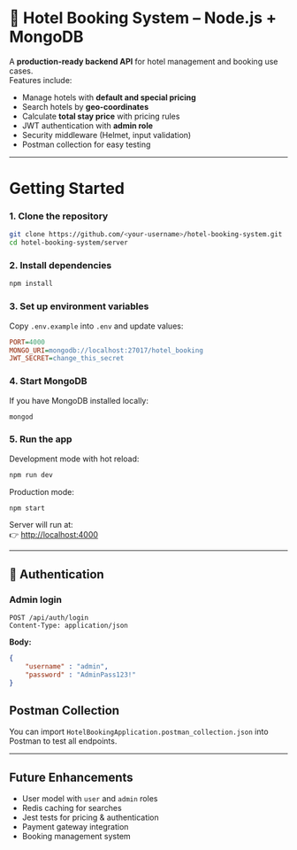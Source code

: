 # 📖 Hotel Booking System – Node.js + MongoDB

A **production-ready backend API** for hotel management and booking use cases.  
Features include:

-  Manage hotels with **default and special pricing**
-  Search hotels by **geo-coordinates**
-  Calculate **total stay price** with pricing rules
-  JWT authentication with **admin role**
-  Security middleware (Helmet, input validation)
-  Postman collection for easy testing

---

# Getting Started

### 1. Clone the repository
```bash
git clone https://github.com/<your-username>/hotel-booking-system.git
cd hotel-booking-system/server
```

### 2. Install dependencies
```bash
npm install
```

### 3. Set up environment variables
Copy `.env.example` into `.env` and update values:

```ini
PORT=4000
MONGO_URI=mongodb://localhost:27017/hotel_booking
JWT_SECRET=change_this_secret

```

### 4. Start MongoDB
If you have MongoDB installed locally:
```bash
mongod
```


### 5. Run the app
Development mode with hot reload:
```bash
npm run dev
```

Production mode:
```bash
npm start
```

Server will run at:  
👉 [http://localhost:4000](http://localhost:4000)

---

## 🔑 Authentication

### Admin login
```http
POST /api/auth/login
Content-Type: application/json
```

**Body:**
```json
{
    "username" : "admin",
    "password" : "AdminPass123!"
}
```

##  Postman Collection

You can import `HotelBookingApplication.postman_collection.json` into Postman to test all endpoints.

---

##  Future Enhancements

-  User model with `user` and `admin` roles  
- Redis caching for searches  
-  Jest tests for pricing & authentication  
-  Payment gateway integration  
-  Booking management system  
